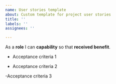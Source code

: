 ```yaml
---
name: User stories template
about: Custom template for project user stories
title: ''
labels: ''
assignees: ''

---
```


As a **role** I can **capability** so that **received benefit**.

- Acceptance criteria 1

- Acceptance criteria 2

-Acceptance criteria 3
